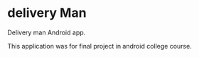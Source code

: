 # delivery Man

Delivery man Android app.

This application was for final project in android college course.
